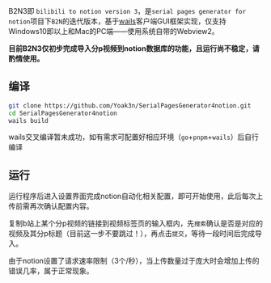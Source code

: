 B2N3即 `bilibili to notion version 3`，是`serial pages generator for notion`项目下`B2N`的迭代版本，基于[wails](https://github.com/wailsapp/wails)客户端GUI框架实现，仅支持Windows10即以上和Mac的PC端——使用系统自带的Webview2。

**目前B2N3仅初步完成导入分p视频到notion数据库的功能，且运行尚不稳定，请酌情使用。**

## 编译

```bash
git clone https://github.com/Yoak3n/SerialPagesGenerator4notion.git
cd SerialPagesGenerator4notion
wails build
```

wails交叉编译暂未成功，如有需求可配置好相应环境（`go`+`pnpm`+`wails`）后自行编译

## 运行

运行程序后进入设置界面完成notion自动化相关配置，即可开始使用，此后每次上传前需再次确认配置内容。

复制b站上某个分p视频的链接到视频标签页的输入框内，先`搜索`确认是否是对应的视频及其分p标题（目前这一步不要跳过！），再点击`提交`，等待一段时间后完成导入。

由于notion设置了请求速率限制（3个/秒），当上传数量过于庞大时会增加上传的错误几率，属于正常现象。